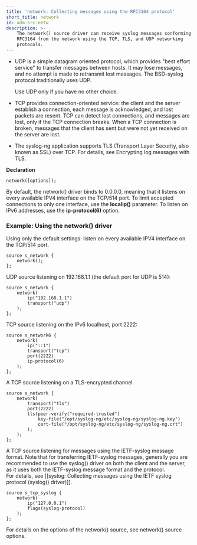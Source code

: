 ```yaml
---
title: 'network: Collecting messages using the RFC3164 protocol'
short_title: network
id: adm-src-netw
description: >-
    The network() source driver can receive syslog messages conforming to
    RFC3164 from the network using the TCP, TLS, and UDP networking
    protocols.
---
```


- UDP is a simple datagram oriented protocol, which provides "best
    effort service" to transfer messages between hosts. It may lose
    messages, and no attempt is made to retransmit lost messages. The
    BSD-syslog protocol traditionally uses UDP.

    Use UDP only if you have no other choice.

- TCP provides connection-oriented service: the client and the server
    establish a connection, each message is acknowledged, and lost
    packets are resent. TCP can detect lost connections, and messages
    are lost, only if the TCP connection breaks. When a TCP connection
    is broken, messages that the client has sent but were not yet
    received on the server are lost.

- The syslog-ng application supports TLS (Transport Layer Security,
    also known as SSL) over TCP. For details, see
    Encrypting log messages with TLS.

**Declaration**

```config
network([options]);
```

By default, the network() driver binds to 0.0.0.0, meaning that it
listens on every available IPV4 interface on the TCP/514 port. To limit
accepted connections to only one interface, use the **localip()**
parameter. To listen on IPv6 addresses, use the **ip-protocol(6)**
option.

### Example: Using the network() driver

Using only the default settings: listen on every available IPV4
interface on the TCP/514 port.

```config
source s_network {
    network();
};
```

UDP source listening on 192.168.1.1 (the default port for UDP is 514):

```config
source s_network {
    network(
        ip("192.168.1.1")
        transport("udp")
    );
};
```

TCP source listening on the IPv6 localhost, port 2222:

```config
source s_network6 {
    network(
        ip("::1")
        transport("tcp")
        port(2222)
        ip-protocol(6)
    );
};
```

A TCP source listening on a TLS-encrypted channel.

```config
source s_network {
    network(
        transport("tls")
        port(2222)
        tls(peer-verify("required-trusted")
            key-file("/opt/syslog-ng/etc/syslog-ng/syslog-ng.key")
            cert-file("/opt/syslog-ng/etc/syslog-ng/syslog-ng.crt")
        );
    );
};
```

A TCP source listening for messages using the IETF-syslog message
format. Note that for transferring IETF-syslog messages, generally you
are recommended to use the syslog() driver on both the client and the
server, as it uses both the IETF-syslog message format and the protocol.  
For details, see
[[syslog: Collecting messages using the IETF syslog protocol (syslog() driver)]].

```config
source s_tcp_syslog {
    network(
        ip("127.0.0.1")
        flags(syslog-protocol)
    );
};
```

For details on the options of the network() source, see network()
source options.
